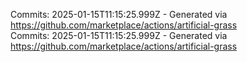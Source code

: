 Commits: 2025-01-15T11:15:25.999Z - Generated via https://github.com/marketplace/actions/artificial-grass
<br>
Commits: 2025-01-15T11:15:25.999Z - Generated via https://github.com/marketplace/actions/artificial-grass
<br>
